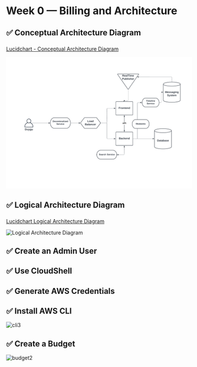 # Week 0 — Billing and Architecture

## :white_check_mark:  Conceptual Architecture Diagram

###
[Lucidchart - Conceptual Architecture Diagram](https://lucid.app/lucidchart/052a28c8-7cc6-4393-8543-d7195016cca3/edit?invitationId=inv_5839f0d4-168a-4d0e-a491-4dae9fa14b12)

![Conceptual Architecture Diagram](https://github.com/dygk/aws-bootcamp-cruddur-2023/blob/4f7c0c1717ab5d7c5a46200104a1ae0dc9f04f5e/journal/assets/Cruddur-Conceptual%20Diagram.png)




## :white_check_mark:  Logical Architecture Diagram

###
[Lucidchart Logical Architecture Diagram](https://lucid.app/lucidchart/736292c9-e7f0-4bcf-ad45-6d3d1465ffd1/edit?invitationId=inv_9320dabd-dc1c-48cd-923d-a4a08c83a127)


![Logical Architecture Diagram](https://user-images.githubusercontent.com/47042467/219865754-d83fd71a-5e16-42dd-ab3a-229b9009f9be.png)



## :white_check_mark:  Create an Admin User

## :white_check_mark:  Use CloudShell

## :white_check_mark:  Generate AWS Credentials


## :white_check_mark:  Install AWS CLI
![cli3](https://user-images.githubusercontent.com/47042467/219878360-273f547c-a90d-4f21-bc97-008f23aa4e79.png)



## :white_check_mark:  Create a Budget
![budget2](https://user-images.githubusercontent.com/47042467/219878197-1476cddd-1539-44fd-a332-47bec1c3f489.png)









